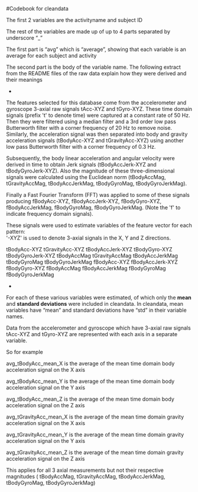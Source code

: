#Codebook for cleandata

The first 2 variables are the activityname and subject ID


The rest of the variables are made up of up to 4 parts separated by underscore “_”

The first part is “avg” which is “average”, showing that each variable is an average for each subject and activity

The second part is the body of the variable name.  The following extract from the README files of the raw data explain how they were derived and their meanings

*
The features selected for this database come from the accelerometer and gyroscope 3-axial raw signals tAcc-XYZ and tGyro-XYZ. These time domain signals (prefix 't' to denote time) were captured at a constant rate of 50 Hz. Then they were filtered using a median filter and a 3rd order low pass Butterworth filter with a corner frequency of 20 Hz to remove noise. Similarly, the acceleration signal was then separated into body and gravity acceleration signals (tBodyAcc-XYZ and tGravityAcc-XYZ) using another low pass Butterworth filter with a corner frequency of 0.3 Hz. 

Subsequently, the body linear acceleration and angular velocity were derived in time to obtain Jerk signals (tBodyAccJerk-XYZ and tBodyGyroJerk-XYZ). Also the magnitude of these three-dimensional signals were calculated using the Euclidean norm (tBodyAccMag, tGravityAccMag, tBodyAccJerkMag, tBodyGyroMag, tBodyGyroJerkMag). 

Finally a Fast Fourier Transform (FFT) was applied to some of these signals producing fBodyAcc-XYZ, fBodyAccJerk-XYZ, fBodyGyro-XYZ, fBodyAccJerkMag, fBodyGyroMag, fBodyGyroJerkMag. (Note the 'f' to indicate frequency domain signals). 

These signals were used to estimate variables of the feature vector for each pattern:  
'-XYZ' is used to denote 3-axial signals in the X, Y and Z directions.

tBodyAcc-XYZ
tGravityAcc-XYZ
tBodyAccJerk-XYZ
tBodyGyro-XYZ
tBodyGyroJerk-XYZ
tBodyAccMag
tGravityAccMag
tBodyAccJerkMag
tBodyGyroMag
tBodyGyroJerkMag
fBodyAcc-XYZ
fBodyAccJerk-XYZ
fBodyGyro-XYZ
fBodyAccMag
fBodyAccJerkMag
fBodyGyroMag
fBodyGyroJerkMag

*

For each of these various variables were estimated, of which only the **mean** and **standard deviations** were included in cleandata.  In cleandata, mean variables have “mean” and standard deviations have “std” in their variable names.

Data from the accelerometer and gyroscope which have 3-axial raw signals tAcc-XYZ and tGyro-XYZ are represented with each axis in a separate variable.

So for example

avg_tBodyAcc_mean_X is the average of the mean time domain body acceleration signal on the X axis

avg_tBodyAcc_mean_Y is the average of the mean time domain body acceleration signal on the Y axis

avg_tBodyAcc_mean_Z is the average of the mean time domain body acceleration signal on the Z axis

avg_tGravityAcc_mean_X is the average of the mean time domain gravity acceleration signal on the X axis

avg_tGravityAcc_mean_Y is the average of the mean time domain gravity acceleration signal on the Y axis

avg_tGravityAcc_mean_Z is the average of the mean time domain gravity acceleration signal on the Z axis

This applies for all 3 axial measurements but not their respective magnitudes ( tBodyAccMag, tGravityAccMag, tBodyAccJerkMag, tBodyGyroMag, tBodyGyroJerkMag)

